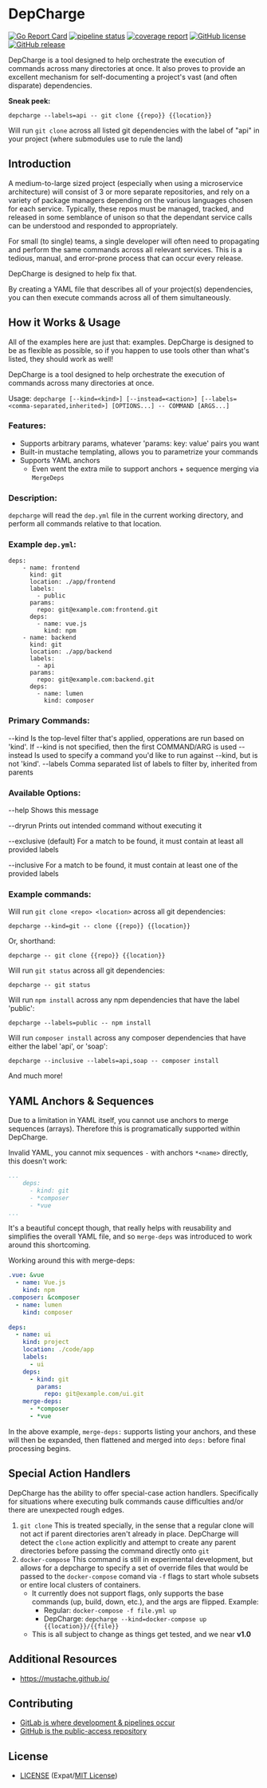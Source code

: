 # DepCharge
[![Go Report Card](https://goreportcard.com/badge/github.com/centerorbit/depcharge)](https://goreportcard.com/report/github.com/centerorbit/depcharge)
[![pipeline status](https://gitlab.com/centerorbit/depcharge/badges/master/pipeline.svg)](https://gitlab.com/centerorbit/depcharge/commits/master)
[![coverage report](https://gitlab.com/centerorbit/depcharge/badges/master/coverage.svg)](https://gitlab.com/centerorbit/depcharge/commits/master)
[![GitHub license](https://img.shields.io/github/license/centerorbit/depcharge.svg)](https://github.com/centerorbit/depcharge/blob/master/LICENSE)
[![GitHub release](https://img.shields.io/github/release/centerorbit/depcharge.svg)](https://github.com/centerorbit/depcharge/releases/latest)



DepCharge is a tool designed to help orchestrate the execution of commands across many directories at once. It also proves to provide an excellent mechanism for self-documenting a project's vast (and often disparate) dependencies.

**Sneak peek:**

	depcharge --labels=api -- git clone {{repo}} {{location}}
	
Will run `git clone` across all listed git dependencies with the label of "api" in your project (where submodules use to rule the land)


## Introduction
A medium-to-large sized project (especially when using a microservice architecture) will consist of 3 or more separate repositories, and rely on a variety of package managers depending on the various languages chosen for each service. Typically, these repos must be managed, tracked, and released in some semblance of unison so that the dependant service calls can be understood and responded to appropriately.

For small (to single) teams, a single developer will often need to propagating and perform the same commands across all relevant services. This is a tedious, manual, and error-prone process that can occur every release.

DepCharge is designed to help fix that.

By creating a YAML file that describes all of your project(s) dependencies, you can then execute commands across all of them simultaneously.

## How it Works & Usage
All of the examples here are just that: examples. DepCharge is designed to be as flexible as possible, so if you happen to use tools other than what's listed, they should work as well!

DepCharge is a tool designed to help orchestrate the execution of commands across many directories at once.

Usage: `depcharge [--kind=<kind>] [--instead=<action>] [--labels=<comma-separated,inherited>] [OPTIONS...] -- COMMAND [ARGS...]`

### Features:
* Supports arbitrary params, whatever 'params: key: value' pairs you want
* Built-in mustache templating, allows you to parametrize your commands
* Supports YAML anchors
  * Even went the extra mile to support anchors + sequence merging via `MergeDeps`

### Description:
`depcharge` will read the `dep.yml` file in the current working directory, and
perform all commands relative to that location.

### Example `dep.yml`:
```
deps:
    - name: frontend
      kind: git
      location: ./app/frontend
      labels:
        - public
      params:
        repo: git@example.com:frontend.git
      deps:
        - name: vue.js
          kind: npm
    - name: backend
      kind: git
      location: ./app/backend
      labels:
        - api
      params:
        repo: git@example.com:backend.git
      deps:
        - name: lumen
          kind: composer
```

### Primary Commands:

 --kind		Is the top-level filter that's applied, opperations are run based on 'kind'. If --kind is not specified, then the first COMMAND/ARG is used
 --instead  Is used to specify a command you'd like to run against --kind, but is not 'kind'.
 --labels	Comma separated list of labels to filter by, inherited from parents

### Available Options:

 --help			Shows this message

 --dryrun		Prints out intended command without executing it

 --exclusive	(default) For a match to be found, it must contain at least all provided labels

 --inclusive   	For a match to be found, it must contain at least one of the provided labels

### Example commands:

Will run `git clone <repo> <location>` across all git dependencies:

	depcharge --kind=git -- clone {{repo}} {{location}}
	
Or, shorthand:

	depcharge -- git clone {{repo}} {{location}}
	
Will run `git status` across all git dependencies:

	depcharge -- git status
	
Will run `npm install` across any npm dependencies that have the label 'public':

	depcharge --labels=public -- npm install
	
Will run `composer install` across any composer dependencies that have either the label 'api', or 'soap':

	depcharge --inclusive --labels=api,soap -- composer install
	
And much more!

## YAML Anchors & Sequences
Due to a limitation in YAML itself, you cannot use anchors to merge sequences (arrays). Therefore this is programatically supported within DepCharge.

Invalid YAML, you cannot mix sequences `-` with anchors `*<name>` directly, this doesn't work:
```yaml
...
    deps:
      - kind: git
      - *composer
      - *vue
...
```
It's a beautiful concept though, that really helps with reusability and simplifies the overall YAML file, and so `merge-deps` was introduced to work around this shortcoming.

Working around this with merge-deps:
```yaml
.vue: &vue
  - name: Vue.js
    kind: npm
.composer: &composer
  - name: lumen
    kind: composer
    
deps:
  - name: ui
    kind: project
    location: ./code/app
    labels:
      - ui
    deps:
      - kind: git
        params:
          repo: git@example.com/ui.git
    merge-deps:
      - *composer
      - *vue
```

In the above example, `merge-deps:` supports listing your anchors, and these will then be expanded, then flattened and merged into `deps:` before final processing begins.


## Special Action Handlers
DepCharge has the ability to offer special-case action handlers. Specifically for situations where executing bulk commands cause difficulties and/or there are unexpected rough edges.

1. `git clone`
This is treated specially, in the sense that a regular clone will not act if parent directories aren't already in place. DepCharge will detect the `clone` action explicitly and attempt to create any parent directories before passing the command directly onto `git`
1. `docker-compose` This command is still in experimental development, but allows for a depcharge to specify a set of override files that would be passed to the `docker-compose` comand via `-f` flags to start whole subsets or entire local clusters of containers.
   * It currently does not support flags, only supports the base commands (up, build, down, etc.), and the args are flipped. Example:
     * Regular: `docker-compose -f file.yml up`
     * DepCharge: `depcharge --kind=docker-compose up {{location}}/{{file}}`
   * This is all subject to change as things get tested, and we near **v1.0**

## Additional Resources
* https://mustache.github.io/

## Contributing
* [GitLab is where development & pipelines occur](https://gitlab.com/centerorbit/depcharge)
* [GitHub is the public-access repository](https://github.com/centerorbit/depcharge)


## License
- [LICENSE](LICENSE) (Expat/[MIT License][MIT])

[MIT]: http://www.opensource.org/licenses/MIT "The MIT License (MIT)"